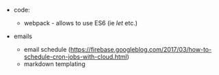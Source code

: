 
- code:
  - webpack - allows to use ES6 (ie _let_ etc.)

- emails
  - email schedule (https://firebase.googleblog.com/2017/03/how-to-schedule-cron-jobs-with-cloud.html)
  - markdown templating
